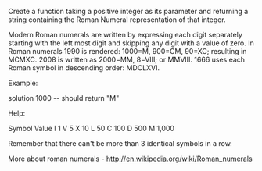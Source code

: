 Create a function taking a positive integer as its parameter and returning a string containing the Roman Numeral representation of that integer.

Modern Roman numerals are written by expressing each digit separately starting with the left most digit and skipping any digit with a value of zero. In Roman numerals 1990 is rendered: 1000=M, 900=CM, 90=XC; resulting in MCMXC. 2008 is written as 2000=MM, 8=VIII; or MMVIII. 1666 uses each Roman symbol in descending order: MDCLXVI.

Example:

solution 1000 -- should return "M"

Help:

Symbol    Value
I          1
V          5
X          10
L          50
C          100
D          500
M          1,000

Remember that there can't be more than 3 identical symbols in a row.

More about roman numerals - http://en.wikipedia.org/wiki/Roman_numerals

